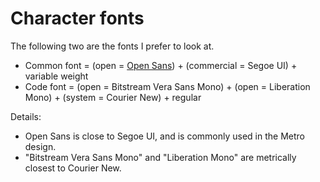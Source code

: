 # Character fonts

The following two are the fonts I prefer to look at.

* Common font = (open = [Open Sans](https://fonts.google.com/specimen/Open+Sans)) + (commercial = Segoe UI) + variable weight
* Code font = (open = Bitstream Vera Sans Mono) + (open = Liberation Mono) + (system = Courier New) + regular

Details:

* Open Sans is close to Segoe UI, and is commonly used in the Metro design.
* "Bitstream Vera Sans Mono" and "Liberation Mono" are metrically closest to Courier New.
